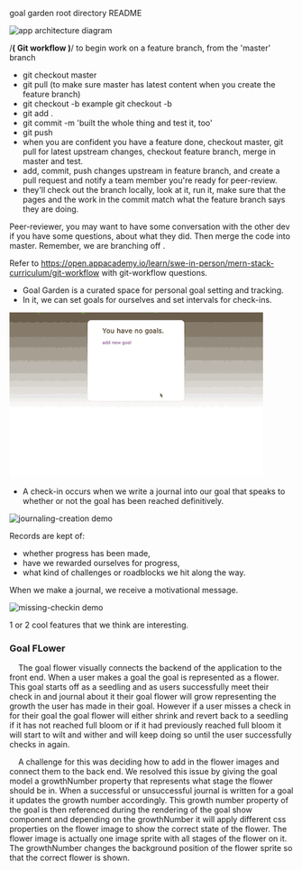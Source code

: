 goal garden root directory README


![app architecture diagram](https://github.com/TheSethness/goal-garden/blob/master/frontend/public/css/images/diagram.png "diagram")

/**********( Git workflow )**********/
to begin work on a feature branch, from the 'master' branch 
* git checkout master
* git pull (to make sure master has latest content when you create the feature branch)
* git checkout -b <initials-da-mo-pageName-featureName> 
example git checkout -b <ss-2-21-home-goal-list>
* git add . 
* git commit -m 'built the whole thing and test it, too'
* git push
* when you are confident you have a feature done, checkout master, git pull for latest upstream changes, checkout feature branch, merge in master and test. 
* add, commit, push changes upstream in feature branch, and create a pull request and notify a team member you're ready for peer-review. 
* they'll check out the branch locally, look at it, run it, make sure that the pages and the work in the commit match what the feature branch says they are doing. 


Peer-reviewer, you may want to have some conversation with the other dev if you have some questions, about what they did. Then merge the code into master. Remember, we are branching off <master>.

Refer to https://open.appacademy.io/learn/swe-in-person/mern-stack-curriculum/git-workflow with git-workflow questions.

* Goal Garden is a curated space for personal goal setting and tracking. 
* In it, we can set goals for ourselves and set intervals for check-ins. 

![goal-setting demo](/frontend/public/css/images/creating_goal_reduced.gif "creating_goal")

* A check-in occurs when we write a journal into our goal that speaks to whether or not the goal has been reached definitively. 

![journaling-creation demo](/frontend/public/css/images/creating_journal.gif "creating_journal")

Records are kept of:
*   whether progress has been made, 
*   have we rewarded ourselves for progress, 
*   what kind of challenges or roadblocks we hit along the way. 

When we make a journal, we receive a motivational message. 

![missing-checkin demo](/frontend/public/css/images/missed_checkins.gif "missing_checkin")
  
1 or 2 cool features that we think are interesting. 

### Goal FLower
&nbsp;&nbsp;&nbsp;&nbsp;The goal flower visually connects the backend of the application to the front end. When a user makes a goal the goal is represented as a flower. This goal starts off as a seedling and as users successfully meet their check in and journal about it their goal flower will grow representing the growth the user has made in their goal. However if a user misses a check in for their goal the goal flower will either shrink and revert back to a seedling if it has not reached full bloom or if it had previously reached full bloom it will start to wilt and wither and will keep doing so until the user successfully checks in again.
	
&nbsp;&nbsp;&nbsp;&nbsp;A challenge for this was deciding how to add in the flower images and connect them to  the back end. We resolved this issue by giving the goal model a growthNumber property that represents what stage the flower should be in. When a successful or unsuccessful journal is written for a goal it updates the growth number accordingly. This growth number property of the goal is then referenced during the rendering of the goal show component and depending on the growthNumber it will apply different css properties on the flower image to show the correct state of the flower.  The flower image is actually one image sprite with all stages of the flower on it. The growthNumber changes the background position of the flower sprite so that the correct flower is shown.

